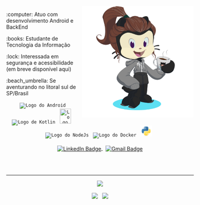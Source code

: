 <br>
<img width="300px" align="right" src="https://github.com/fernandesnatalia/fernandesnatalia/blob/main/octocat.png">
<p align="left"> :computer: Atuo com desenvolvimento Android e BackEnd </p>
<p align="left"> :books: Estudante de Tecnologia da Informação </p>
<p align="left"> :lock: Interessada em segurança e acessibilidade (em breve disponível aqui) </p>
<p align="left"> :beach_umbrella: Se aventurando no litoral sul de SP/Brasil </p>


<div display="inline_block" align="center">
 <code><img width="30px" src="https://cdn.jsdelivr.net/gh/devicons/devicon/icons/android/android-original.svg" title = "Logo do Android" /></code>  &nbsp;
  <code><img width="25px" src="https://cdn.jsdelivr.net/gh/devicons/devicon/icons/kotlin/kotlin-original.svg" title = "Logo de Kotlin" /></code>  &nbsp;
 <code><img width="30px" height="40" src="https://cdn.jsdelivr.net/gh/devicons/devicon/icons/java/java-original.svg" title = "Logo do Java" /> </code>  &nbsp;
 <code><img width="30px" src="https://cdn.jsdelivr.net/gh/devicons/devicon/icons/nodejs/nodejs-original.svg" title = "Logo do NodeJs" /></code>  &nbsp;
 <code><img width="30px" src="https://cdn.jsdelivr.net/gh/devicons/devicon/icons/docker/docker-original.svg" title = "Logo do Docker" /></code>  &nbsp;
 <code><img width="30px" src="https://raw.githubusercontent.com/devicons/devicon/master/icons/python/python-original.svg"  title ="Logo de Python"/> </code>
 </div>
 
<br>
 
<div display="inline_block" align="center"> 
 <a href="https://www.linkedin.com/in/natalia-fernandes-oliveira/" target="_blank"> <img align="center" alt="LinkedIn Badge" src="https://img.shields.io/badge/LinkedIn-0077B5?style=for-the-badge&logo=linkedin&logoColor=white" /> </a>  &nbsp;
 <a href="mailto:natalia1fernandes1@gmail.com" target="_blank"> <img align="center" alt="Gmail Badge" src="https://img.shields.io/badge/Gmail-D14836?style=for-the-badge&logo=gmail&logoColor=white" /> </a>
</div>

<br><br>


************

<p align="center">
  <img height="179em" src="http://github-profile-summary-cards.vercel.app/api/cards/profile-details?username=fernandesnatalia&theme=great_gatsby" />
</p>

<p align="center">
  <img height="180em" src="http://github-profile-summary-cards.vercel.app/api/cards/repos-per-language?username=fernandesnatalia&theme=great_gatsby" /> &nbsp;
  <img height="180em" src="http://github-profile-summary-cards.vercel.app/api/cards/stats?username=fernandesnatalia&theme=great_gatsby" />
</p>
